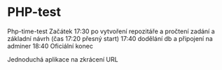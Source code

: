 # PHP-test
Php-time-test
Začátek 17:30 po vytvoření repozitáře a pročtení zadání a základní návrh (čas 17:20 přesný start)
17:40 dodělání db a připojení na adminer
18:40 Oficiální konec

Jednoduchá aplikace na zkrácení URL

